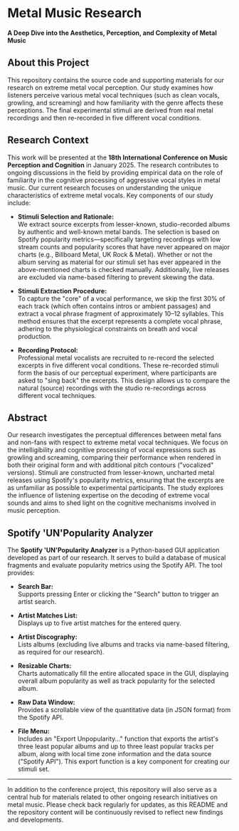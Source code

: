 # Metal Music Research  
**A Deep Dive into the Aesthetics, Perception, and Complexity of Metal Music**

## About this Project  
This repository contains the source code and supporting materials for our research on extreme metal vocal perception. Our study examines how listeners perceive various metal vocal techniques (such as clean vocals, growling, and screaming) and how familiarity with the genre affects these perceptions. The final experimental stimuli are derived from real metal recordings and then re-recorded in five different vocal conditions.

## Research Context  
This work will be presented at the **18th International Conference on Music Perception and Cognition** in January 2025. The research contributes to ongoing discussions in the field by providing empirical data on the role of familiarity in the cognitive processing of aggressive vocal styles in metal music. Our current research focuses on understanding the unique characteristics of extreme metal vocals. Key components of our study include:

- **Stimuli Selection and Rationale:**  
  We extract source excerpts from lesser-known, studio-recorded albums by authentic and well-known metal bands. The selection is based on Spotify popularity metrics—specifically targeting recordings with low stream counts and popularity scores that have never appeared on major charts (e.g., Billboard Metal, UK Rock & Metal). Whether or not the album serving as material for our stimuli set has ever appeared in the above-mentioned charts is checked manually. Additionally, live releases are excluded via name-based filtering to prevent skewing the data.

- **Stimuli Extraction Procedure:**  
  To capture the "core" of a vocal performance, we skip the first 30% of each track (which often contains intros or ambient passages) and extract a vocal phrase fragment of approximately 10–12 syllables. This method ensures that the excerpt represents a complete vocal phrase, adhering to the physiological constraints on breath and vocal production.
- **Recording Protocol:**  
  Professional metal vocalists are recruited to re-record the selected excerpts in five different vocal conditions. These re-recorded stimuli form the basis of our perceptual experiment, where participants are asked to "sing back" the excerpts. This design allows us to compare the natural (source) recordings with the studio re-recordings across different vocal techniques.

## Abstract  
Our research investigates the perceptual differences between metal fans and non-fans with respect to extreme metal vocal techniques. We focus on the intelligibility and cognitive processing of vocal expressions such as growling and screaming, comparing their performance when rendered in both their original form and with additional pitch contours ("vocalized" versions). Stimuli are constructed from lesser-known, uncharted metal releases using Spotify's popularity metrics, ensuring that the excerpts are as unfamiliar as possible to experimental participants. The study explores the influence of listening expertise on the decoding of extreme vocal sounds and aims to shed light on the cognitive mechanisms involved in music perception.

## Spotify 'UN'Popularity Analyzer  
The **Spotify 'UN'Popularity Analyzer** is a Python-based GUI application developed as part of our research. It serves to build a database of musical fragments and evaluate popularity metrics using the Spotify API. The tool provides:

- **Search Bar:**  
  Supports pressing Enter or clicking the "Search" button to trigger an artist search.

- **Artist Matches List:**  
  Displays up to five artist matches for the entered query.

- **Artist Discography:**  
  Lists albums (excluding live albums and tracks via name-based filtering, as required for our research).

- **Resizable Charts:**  
  Charts automatically fill the entire allocated space in the GUI, displaying overall album popularity as well as track popularity for the selected album.

- **Raw Data Window:**  
  Provides a scrollable view of the quantitative data (in JSON format) from the Spotify API.

- **File Menu:**  
  Includes an "Export Unpopularity..." function that exports the artist's three least popular albums and up to three least popular tracks per album, along with local time zone information and the data source ("Spotify API"). This export function is a key component for creating our stimuli set.

---
In addition to the conference project, this repository will also serve as a central hub for materials related to other ongoing research initiatives on metal music. Please check back regularly for updates, as this README and the repository content will be continuously revised to reflect new findings and developments.

